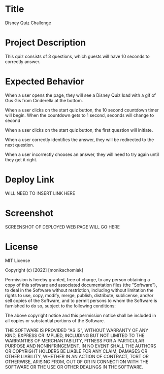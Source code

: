 # Title

Disney Quiz Challenge

# Project Description

This quiz consists of 3 questions, which guests will have 10 seconds to correctly answer.

# Expected Behavior

When a user opens the page, they will see a Disney Quiz load with a gif of Gus Gis from Cinderella at the bottom. 

When a user clicks on the start quiz button, the 10 second countdown timer will begin. When the countdown gets to 1 second, seconds will change to second

When a user clicks on the start quiz button, the first question will initiate.

When a user correctly identifies the answer, they will be redirected to the next question.

When a user incorrectly chooses an answer, they will need to try again until they get it right.

# Deploy Link

WILL NEED TO INSERT LINK HERE

# Screenshot

SCREENSHOT OF DEPLOYED WEB PAGE WILL GO HERE

# License

MIT License

Copyright (c) [2022] [monikachomiak]

Permission is hereby granted, free of charge, to any person obtaining a copy of this software and associated documentation files (the "Software"), to deal in the Software without restriction, including without limitation the rights to use, copy, modify, merge, publish, distribute, sublicense, and/or sell copies of the Software, and to permit persons to whom the Software is furnished to do so, subject to the following conditions:

The above copyright notice and this permission notice shall be included in all copies or substantial portions of the Software.

THE SOFTWARE IS PROVIDED "AS IS", WITHOUT WARRANTY OF ANY KIND, EXPRESS OR IMPLIED, INCLUDING BUT NOT LIMITED TO THE WARRANTIES OF MERCHANTABILITY, FITNESS FOR A PARTICULAR PURPOSE AND NONINFRINGEMENT. IN NO EVENT SHALL THE AUTHORS OR COPYRIGHT HOLDERS BE LIABLE FOR ANY CLAIM, DAMAGES OR OTHER LIABILITY, WHETHER IN AN ACTION OF CONTRACT, TORT OR OTHERWISE, ARISING FROM, OUT OF OR IN CONNECTION WITH THE SOFTWARE OR THE USE OR OTHER DEALINGS IN THE SOFTWARE.